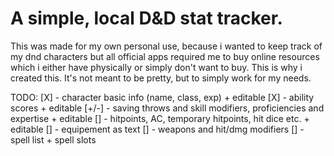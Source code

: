# A simple, local D&D stat tracker.

This was made for my own personal use, because i wanted to keep track of my dnd characters but all official apps required me to buy online resources which i either have physically or simply don't want to buy. This is why i created this. It's not meant to be pretty, but to simply work for my needs.

TODO:
[X] - character basic info (name, class, exp) + editable
[X] - ability scores + editable
[+/-] - saving throws and skill modifiers, proficiencies and expertise + editable
[] - hitpoints, AC, temporary hitpoints, hit dice etc. + editable
[] - equipement as text
[] - weapons and hit/dmg modifiers
[] - spell list + spell slots